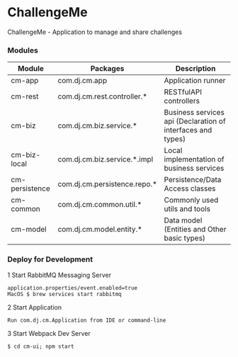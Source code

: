 # ChallengeMe
ChallengeMe - Application to manage and share challenges


### Modules

| Module | Packages | Description |
| --- | --- | --- |
| cm-app | com.dj.cm.app | Application runner |
| cm-rest | com.dj.cm.rest.controller.* | RESTfulAPI controllers |
| cm-biz | com.dj.cm.biz.service.* | Business services api (Declaration of interfaces and types) |
| cm-biz-local | com.dj.cm.biz.service.*.impl | Local implementation of business services |
| cm-persistence | com.dj.cm.persistence.repo.* | Persistence/Data Access classes |
| cm-common | com.dj.cm.common.util.* | Commonly used utils and tools |
| cm-model | com.dj.cm.model.entity.* | Data model (Entities and Other basic types) |

### Deploy for Development

1 Start RabbitMQ Messaging Server
```
application.properties/event.enabled=true
MacOS $ brew services start rabbitmq
```

2 Start Application
```
Run com.dj.cm.Application from IDE or command-line
```

3 Start Webpack Dev Server
```
$ cd cm-ui; npm start
```


